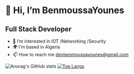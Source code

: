  # **👋 Hi, I’m BenmoussaYounes**
 ## Full Stack Developer
- 👀 I’m interested in IOT /Networking  /Security 
- 🌍 I'm based in Algeria
- 📫 How to reach me devbenmoussayounes@gmail.com
 
![Anurag's GitHub stats](https://github-readme-stats.vercel.app/api?username=Younes&show_icons=true&theme=radical)
[![Top Langs](https://github-readme-stats.vercel.app/api/top-langs/?username=Younes)](https://github.com/anuraghazra/github-readme-stats)
